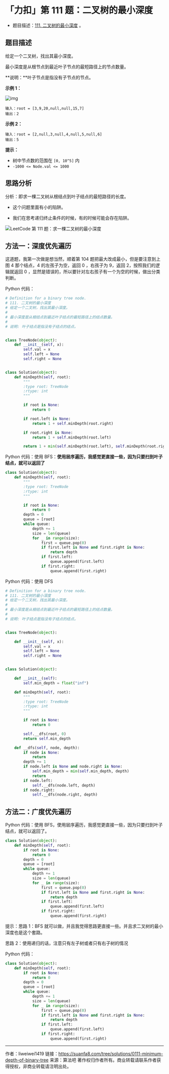 # 「力扣」第 111 题：二叉树的最小深度

- 题目描述：[111. 二叉树的最小深度](https://leetcode-cn.com/problems/minimum-depth-of-binary-tree/description/) 。

## 题目描述

给定一个二叉树，找出其最小深度。

最小深度是从根节点到最近叶子节点的最短路径上的节点数量。

**说明：**叶子节点是指没有子节点的节点。

**示例 1：**

![img](https://assets.leetcode.com/uploads/2020/10/12/ex_depth.jpg)

```
输入：root = [3,9,20,null,null,15,7]
输出：2
```

**示例 2：**

```
输入：root = [2,null,3,null,4,null,5,null,6]
输出：5
```

**提示：**

- 树中节点数的范围在 `[0, 10^5]` 内
- `-1000 <= Node.val <= 1000`

## 思路分析

分析：即求一棵二叉树从根结点到叶子结点的最短路径的长度。

- 这个问题里面有小的陷阱。

- 我们在思考递归终止条件的时候，有的时候可能会存在陷阱。

![LeetCode 第 111 题：求一棵二叉树的最小深度](http://upload-images.jianshu.io/upload_images/414598-a2fe852f58cad7d6.jpg?imageMogr2/auto-orient/strip|imageView2/2/w/1240)

## 方法一：深度优先遍历

这道题，我第一次做是想当然，顺着第 104 题把最大改成最小，但是要注意到上图 4 那个结点，4 的左孩子为空，返回 0 ，右孩子为 9，返回 2，按照我们的逻辑就返回 0 ，显然是错误的，所以要针对左右孩子有一个为空的时候，做出分类判断。

Python 代码：

```python
# Definition for a binary tree node.
# 111. 二叉树的最小深度
# 给定一个二叉树，找出其最小深度。
#
# 最小深度是从根结点到最近叶子结点的最短路径上的结点数量。
#
# 说明: 叶子结点是指没有子结点的结点。


class TreeNode(object):
    def __init__(self, x):
        self.val = x
        self.left = None
        self.right = None


class Solution(object):
    def minDepth(self, root):
        """
        :type root: TreeNode
        :rtype: int
        """

        if root is None:
            return 0

        if root.left is None:
            return 1 + self.minDepth(root.right)

        if root.right is None:
            return 1 + self.minDepth(root.left)

        return 1 + min(self.minDepth(root.left), self.minDepth(root.right))
```

Python 代码：使用 BFS：**使用层序遍历，我感觉更直接一些，因为只要扫到叶子结点，就可以返回了**

```python
class Solution(object):
    def minDepth(self, root):
        """
        :type root: TreeNode
        :rtype: int
        """

        if root is None:
            return 0
        depth = 0
        queue = [root]
        while queue:
            depth += 1
            size = len(queue)
            for _ in range(size):
                first = queue.pop(0)
                if first.left is None and first.right is None:
                    return depth
                if first.left:
                    queue.append(first.left)
                if first.right:
                    queue.append(first.right)
```

Python 代码：使用 DFS

```python
# Definition for a binary tree node.
# 111. 二叉树的最小深度
# 给定一个二叉树，找出其最小深度。
#
# 最小深度是从根结点到最近叶子结点的最短路径上的结点数量。
#
# 说明: 叶子结点是指没有子结点的结点。


class TreeNode(object):

    def __init__(self, x):
        self.val = x
        self.left = None
        self.right = None


class Solution(object):

    def __init__(self):
        self.min_depth = float("inf")

    def minDepth(self, root):
        """
        :type root: TreeNode
        :rtype: int
        """

        if root is None:
            return 0

        self.__dfs(root, 0)
        return self.min_depth

    def __dfs(self, node, depth):
        if node is None:
            return
        depth += 1
        if node.left is None and node.right is None:
            self.min_depth = min(self.min_depth, depth)
            return
        if node.left:
            self.__dfs(node.left, depth)
        if node.right:
            self.__dfs(node.right, depth)
```

## 方法二：广度优先遍历

Python 代码：使用 BFS，使用层序遍历，我感觉更直接一些，因为只要扫到叶子结点，就可以返回了。

```python
class Solution(object):
    def minDepth(self, root):
        if root is None:
            return 0
        depth = 0
        queue = [root]
        while queue:
            depth += 1
            size = len(queue)
            for _ in range(size):
                first = queue.pop(0)
                if first.left is None and first.right is None:
                    return depth
                if first.left:
                    queue.append(first.left)
                if first.right:
                    queue.append(first.right)
```

提示：思路 1：BFS 就可以做，并且我觉得思路更直接一些。并且求二叉树的最小深度也是这个套路。

思路 2：使用递归的话，注意只有左子树或者只有右子树的情况

Python 代码：

```python
class Solution(object):
    def minDepth(self, root):
        if root is None:
            return 0
        depth = 0
        queue = [root]
        while queue:
            depth += 1
            size = len(queue)
            for _ in range(size):
                first = queue.pop(0)
                if first.left is None and first.right is None:
                    return depth
                if first.left:
                    queue.append(first.left)
                if first.right:
                    queue.append(first.right)
```



---

作者：liweiwei1419
链接：https://suanfa8.com/tree/solutions/0111-minimum-depth-of-binary-tree
来源：算法吧
著作权归作者所有。商业转载请联系作者获得授权，非商业转载请注明出处。